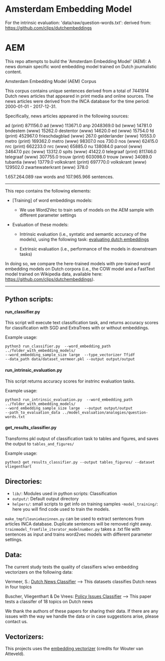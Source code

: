 # Amsterdam Embedding Model

For the intrinsic evaluation:
'data/raw/question-words.txt': derived from: https://github.com/clips/dutchembeddings


# AEM

This repo attempts to build the 'Amsterdam Embedding Model' (AEM): A news domain specific word embedding model trained on Dutch journalistic content.

Amsterdam Embedding Model (AEM) Corpus

This corpus contains unique sentences derived from a total of 7441914 Dutch news articles that appeared in print media and online sources.
The news articles were derived from the INCA database for the time period: 2000-01-01 - 2017-12-31.

Specifically, news articles appeared in the following sources:

ad (print)                 871156.0
ad (www)                   113671.0
anp                       2048369.0
bd (www)                    14781.0
bndestem (www)              15262.0
destentor (www)             14620.0
ed (www)                    15754.0
fd (print)                 452967.0
frieschdagblad (www)          267.0
gelderlander (www)          10553.0
metro (print)              169362.0
metro (www)                 98307.0
nos                           730.0
nos (www)                   62415.0
nrc (print)                662233.0
nrc (www)                   65885.0
nu                         138084.0
parool (www)                34647.0
pzc (www)                   13312.0
spits (www)                 41422.0
telegraaf (print)          811746.0
telegraaf (www)            307755.0
trouw (print)              603098.0
trouw (www)                 34089.0
tubantia (www)              13779.0
volkskrant (print)         697770.0
volkskrant (www)           129502.0
zwartewaterkrant (www)        378.0


1.657.264.089 raw words and 107.965.966 sentences.

---
This repo contains the following elements:

- [Training] of word embeddings models:

    - We use Word2Vec to train sets of models on the AEM sample with different parameter settings

- Evaluation of these models:

	- Intrinsic evaluation (i.e., syntatic and semantic accuracy of the models), using the following task: [evaluating dutch embeddings](https://github.com/clips/dutchembeddings)

	- Extrinsic evaluation (i.e., performance of the models in downstream tasks)

In doing so, we compare the here-trained models with pre-trained word embedding models on Dutch corpora (i.e., the COW model and a FastText model trained on Wikipedia data, available here: https://github.com/clips/dutchembeddings).

---
## Python scripts:

#### run_classifier.py

This script will execute text classification task, and returns accuracy scores for classification with SGD and ExtraTrees with or without embeddings.

Example usage:

```
python3 run_classifier.py  --word_embedding_path ../folder_with_embedding_models/
--word_embedding_sample_size large  --type_vectorizer Tfidf
--data_path data/dataset_vermeer.pkl --output output/output

```

#### run_intrinsic_evaluation.py
This script returns accuracy scores for instrinc evaluation tasks.

Example usage:

```
python3 run_intrinsic_evaluation.py  --word_embedding_path ../folder_with_embedding_models/
--word_embedding_sample_size large  --output output/output
--path_to_evaluation_data ../model_evaluation/analogies/question-words.txt
```


#### get_results_classifier.py

Transforms pkl output of classification task to tables and figures, and saves the output to `tables_and_figures/`

Example usage:

```
python3 get_results_classifier.py --output tables_figures/ --dataset vliegenthart
```

## Directories:

- `lib/`: Modules used in python scripts: Classification
- `output/`: Default output directory
- `helpers/`: small scripts to get info on training samples
-`model_training/`: here you will find code used to train the models.

`make_tmpfileuniekezinnen.py` can be used to extract sentences from articles INCA database. Duplicate sentences will be removed right away.
`trainmodel_fromfile_iterator_modelnumber.py` takes a .txt file with sentences as input and trains word2vec models with different parameter settings.


## Data:

The current study tests the quality of classifiers w/wo embedding vectorizers on the following data:

Vermeer, S.: [Dutch News Classifier](https://figshare.com/articles/A_supervised_machine_learning_method_to_classify_Dutch-language_news_items/7314896/1) --> This datasets classifies Dutch news in four topics

Buscher, Vliegenthart & De Vrees: [Policy Issues Classifier](https://www.google.com/search?q=Using+Supervised+Machine+Learning+to+Code+Policy+Issues%3A+Can+Classifiers+Generalize&oq=Using+Supervised+Machine+Learning+to+Code+Policy+Issues%3A+Can+Classifiers+Generalize&aqs=chrome..69i57.688j0j7&sourceid=chrome&ie=UTF-8) --> This paper tests a classifer of 18 topics on Dutch news

We thank the authors of these papers for sharing their data. If there are any issues with the way we handle the data or in case suggestions arise, please contact us.

## Vectorizers:

This projects uses the [embedding vectorizer](https://github.com/ccs-amsterdam/embeddingvectorizer) (credits for Wouter van Atteveld).
